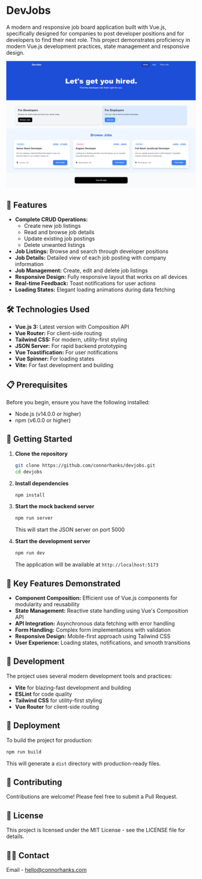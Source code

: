 # DevJobs

A modern and responsive job board application built with Vue.js, specifically designed for companies to post developer positions and for developers to find their next role. This project demonstrates proficiency in modern Vue.js development practices, state management and responsive design.

![DevJobs](public/screenshot.png)

## 🚀 Features

- **Complete CRUD Operations:**
  - Create new job listings
  - Read and browse job details
  - Update existing job postings
  - Delete unwanted listings
- **Job Listings:** Browse and search through developer positions
- **Job Details:** Detailed view of each job posting with company information
- **Job Management:** Create, edit and delete job listings
- **Responsive Design:** Fully responsive layout that works on all devices
- **Real-time Feedback:** Toast notifications for user actions
- **Loading States:** Elegant loading animations during data fetching

## 🛠️ Technologies Used

- **Vue.js 3:** Latest version with Composition API
- **Vue Router:** For client-side routing
- **Tailwind CSS:** For modern, utility-first styling
- **JSON Server:** For rapid backend prototyping
- **Vue Toastification:** For user notifications
- **Vue Spinner:** For loading states
- **Vite:** For fast development and building

## 📋 Prerequisites

Before you begin, ensure you have the following installed:

- Node.js (v14.0.0 or higher)
- npm (v6.0.0 or higher)

## 🚀 Getting Started

1. **Clone the repository**

   ```bash
   git clone https://github.com/connorhanks/devjobs.git
   cd devjobs
   ```

2. **Install dependencies**

   ```bash
   npm install
   ```

3. **Start the mock backend server**

   ```bash
   npm run server
   ```

   This will start the JSON server on port 5000

4. **Start the development server**
   ```bash
   npm run dev
   ```
   The application will be available at `http://localhost:5173`

## 🎯 Key Features Demonstrated

- **Component Composition:** Efficient use of Vue.js components for modularity and reusability
- **State Management:** Reactive state handling using Vue's Composition API
- **API Integration:** Asynchronous data fetching with error handling
- **Form Handling:** Complex form implementations with validation
- **Responsive Design:** Mobile-first approach using Tailwind CSS
- **User Experience:** Loading states, notifications, and smooth transitions

## 🔧 Development

The project uses several modern development tools and practices:

- **Vite** for blazing-fast development and building
- **ESLint** for code quality
- **Tailwind CSS** for utility-first styling
- **Vue Router** for client-side routing

## 🚀 Deployment

To build the project for production:

```bash
npm run build
```

This will generate a `dist` directory with production-ready files.

## 🤝 Contributing

Contributions are welcome! Please feel free to submit a Pull Request.

## 📝 License

This project is licensed under the MIT License - see the LICENSE file for details.

## 🙋‍♂️ Contact

Email - [hello@connorhanks.com](mailto:hello@connorhanks.com)
